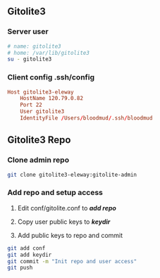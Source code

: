 ## Gitolite3

### Server user

```bash
# name: gitolite3
# home: /var/lib/gitolite3
su - gitolite3
```

### Client config .ssh/config

```conf
Host gitolite3-eleway
	HostName 120.79.0.82
	Port 22
	User gitolite3
	IdentityFile /Users/bloodmud/.ssh/bloodmud
```

## Gitolite3 Repo 

### Clone admin repo
```bash
git clone gitolite3-eleway:gitolite-admin
```

### Add repo and setup access

1. Edit conf/gitolite.conf to ***add repo***


2. Copy user public keys to ***keydir***


3. Add public keys to repo and commit

```bash
git add conf
git add keydir
git commit -m "Init repo and user access"
git push
```
